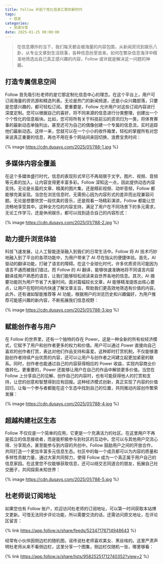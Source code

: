 ```yaml
---
title: Follow 开启个性化信息汇聚的新时代
tags:
  - 信息
categories:
  - 资源分享
date: 2025-01-25 00:00:00
---
```


> 在信息爆炸的当下，我们每天都会被海量的内容包围，从新闻资讯到娱乐八卦，从专业文章到生活琐事，各种信息纷至沓来。如何在繁杂信息海洋中精准地筛选出自己真正感兴趣的内容，Follow 或许就是解决这一问题的神器。

<!-- more -->

## 打造专属信息空间

Follow 首先吸引杜老师的是它那定制化信息中心的理念。在这个平台上，用户可订阅海量的资讯源和精选列表。无论是热门的新闻频道，还是小众兴趣部落，只要是您感兴趣的，都可轻松订阅。更重要是，Follow 允许用户对这些订阅内容进行深度定制。您可以根据自己的喜好，将不同来源的信息进行分类整理，创建出一个个个性化的信息板块。比如，您可将所有关于科技前沿的资讯归为一类，将体育赛事的最新动态单独列出，甚至还可为自己的偶像创建一个专属的信息流，实时追踪他们最新动态。这样一来，您就可以在一个小小的收件箱里，轻松的掌握所有对您来说真正重要的信息，再也不用在多个网站间来回切换，浪费宝贵时间：

{% image https://cdn.dusays.com/2025/01/788-1.jpg %}

## 多媒体内容全覆盖

在这个多媒体盛行时代，信息的表现形式早已不再局限于文字。图片、视频、音频等元素的加入，让内容变得更丰富多彩。Follow 深知这一点，因此提供动态内容支持。无论是长篇的文章、精美的图片集，还是精彩视频、动听音频，Follow 都能够完美呈现。当您在浏览信息时，无需担心因为内容形式的差异而出现兼容问题。无论是想要欣赏一段优美的音乐，还是观看一场精彩演讲，Follow 都能让您流畅地享受其中。这种全方位的内容支持，满足了用户在不同场景下的多元需求，无论工作学习，还是休闲娱乐，都可以找到适合自己的内容形式：

{% image https://cdn.dusays.com/2025/01/788-2.jpg %}

## 助力提升浏览体验

科技飞速发展，让人工智能逐渐融入到我们的日常生活中。Follow 将 AI 技术巧妙地融入到了平台的各项功能中，为用户带来了 AI 尽在指尖的便捷体验。首先，AI 驱动的翻译功能，打破了语言的障碍。在这个全球化时代，许多优质资讯可能因为语言不通而被我们错过。而 Follow 的 AI 翻译，能够快速准确地将不同语言内容翻译成用户熟悉的语言，让我们能够轻松阅读来自世界各地的信息。其次，AI 摘要功能则为用户节省了大量时间。面对篇幅较长文章，AI 能够精准提炼出核心要点，让用户在短时间内快速了解文章主旨，帮助我们更高效地筛选有价值的内容。此外，还有诸如智能推荐等 AI 功能，根据用户的浏览历史和兴趣偏好，为用户推荐可能感兴趣的新内容，不断拓展我们信息视野：

{% image https://cdn.dusays.com/2025/01/788-3.jpg %}

## 赋能创作者与用户

在 Follow 的世界里，还有一个独特的存在 Power。这是一种全新的所有权经济模式，它赋予了用户和创作者更多的权力和价值。用户可以通过 Power 直接向自己喜欢的创作者打赏，表达对他们作品支持和喜爱。这种即时打赏机制，不仅能够激励创作者持续产出优质的内容，还可以让用户与创作者之间建立起更加紧密的联系。同时，创作者也能通过自己的内容获得相应的 Power 收益，实现内容商业价值转化。更重要的，Power 还能够让用户在自己的作品中解锁更多价值。当您在 Follow 上分享自己的见解、创作自己的内容时，也有可能获得他人的打赏和支持，让您的创意和智慧得到应有回报。这种经济模式创新，真正实现了内容的价值回归，让每一个参与者都能在这个生态中找到自己的位置，共同推动内容创作繁荣发展：

{% image https://cdn.dusays.com/2025/01/788-4.jpg %}

## 超越构建社区生态

Follow 不仅仅是一个简单的应用，它更是一个充满活力的社区。在这里用户不再是孤立的信息接收者，而是能积极参与到社区的互动中。您可以与其他用户交流心得、分享观点，甚至能参与到内容的共创中。Follow 鼓励用户之间的开放合作，共同打造一个更加丰富多元信息生态。社区中的每一个成员都可以为内容的质量和多样性贡献力量，通过大家共同努力，使得 Follow 成为一个真正属于用户自己的信息家园。在这里您不仅能够获取信息，还可以结交志同道合的朋友，拓展自己社交圈子，共同探索未知世界：

{% image https://cdn.dusays.com/2025/01/788-5.jpg %}

## 杜老师说订阅地址

如果您也有 Follow 账户，欢迎访问杜老师的订阅地址，可以第一时间获取本站博文更新。可惜无法同步评论功能，所以需要交流的话，还需访问原文地址，在评论区留言：

{% link https://app.follow.is/share/feeds/52347176714948643 %}

经常有小伙伴因侧边栏的随机图，谣传说杜老师喜欢美女、黑丝啥的。这里严肃声明杜老师从来不看侧边栏，这里分享一个图集，侧边栏仅随机一张，哪里够看：

{% link https://app.follow.is/share/lists/95825251712740352?view=2 %}